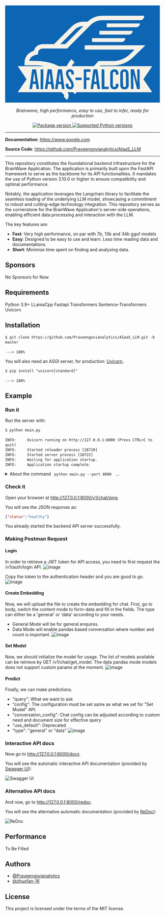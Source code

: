 <p align="center">
  <a href="https://github.com/Praveengovianalytics/AIaaS_falcon"><img src="https://github.com/Praveengovianalytics/AIaaS_falcon/raw/master/img/AIAAS_FALCON.jpg" alt="AIaaS_LLM"></a>
</p>
<p align="center">
    <em>Brainwave, high performance, easy to use, fast to infer, ready for production</em>
</p>
<p align="center">

<a href="https://pypi.org/project/fastapi" target="_blank">
    <img src="https://img.shields.io/pypi/v/aiaas-falcon?color=%2334D058&label=pypi%20package" alt="Package version">
</a>
<a href="https://pypi.org/project/fastapi" target="_blank">
    <img src="https://img.shields.io/pypi/pyversions/aiaas-falcon.svg?color=%2334D058" alt="Supported Python versions">
</a>
</p>

---

**Documentation**: <a href="https://www.google.com" target="_blank">https://www.google.com</a>

**Source Code**: <a href="https://github.com/Praveengovianalytics/AIaaS_LLM" target="_blank">https://github.com/Praveengovianalytics/AIaaS_LLM</a>

---

This repository constitutes the foundational backend infrastructure for the BrainWave Application. The application is primarily built upon the FastAPI framework to serve as the backbone for its API functionalities. It mandates the use of Python version 3.10.0 or higher to ensure compatibility and optimal performance.

Notably, the application leverages the Langchain library to facilitate the seamless loading of the underlying LLM model, showcasing a commitment to robust and cutting-edge technology integration. This repository serves as the cornerstone for the BrainWave Application's server-side operations, enabling efficient data processing and interaction with the LLM.

The key features are:

* **Fast**: Very high performance, on par with 7b, 13b and 34b gguf models
* **Easy**: Designed to be easy to use and learn. Less time reading data and documentations.
* **Short**: Minimize time spent on finding and analysing data.

## Sponsors

<!-- sponsors -->
No Sponsors for Now
<!-- /sponsors -->

## Requirements

Python 3.9+
LLamaCpp
Fastapi
Transformers 
Sentence-Transformers
Uvicorn

## Installation

<div class="termy">

```console
$ git clone https://github.com/Praveengovianalytics/AIaaS_LLM.git -b master

---> 100%
```

</div>

You will also need an ASGI server, for production:  <a href="https://www.uvicorn.org" class="external-link" target="_blank">Uvicorn</a>.

<div class="termy">

```console
$ pip install "uvicorn[standard]"

---> 100%
```

</div>

## Example

### Run it

Run the server with:

<div class="termy">

```console
$ python main.py

INFO:     Uvicorn running on http://127.0.0.1:8000 (Press CTRL+C to quit)
INFO:     Started reloader process [28720]
INFO:     Started server process [28722]
INFO:     Waiting for application startup.
INFO:     Application startup complete.
```

</div>

<details markdown="1">
<summary>About the command <code> python main.py --port 8000  </code>...</summary>

The command `python main.py` refers to:

* `main`: the file `main.py` (the Python "module").
* `port`: the port number


</details>

### Check it

Open your browser at <a href="http://127.0.0.1:8000/v1/chat/ping" class="external-link" target="_blank">http://127.0.0.1:8000/v1/chat/ping</a>.

You will see the JSON response as:

```JSON
{"status":"healthy"}
```

You already started the backend API server successfully.


### Making Postman Request

#### Login

In order to retrieve a JWT token for API access, you need to first request the /v1/auth/login API.
![image](https://github.com/Praveengovianalytics/AIaaS_LLM/assets/59607914/9d4782a5-0de6-4d5f-8f56-7a79e3032e99)

Copy the token to the authentication header and you are good to go.
![image](https://github.com/Praveengovianalytics/AIaaS_LLM/assets/59607914/53645965-6474-4afd-86b5-b80e272248de)



#### Create Embedding
Now, we will upload the file to create the embedding for chat.
First, go to body, switch the content mode to form-data and fill in the fields. The type can either be a 'general' or 'data' according to your needs.
- General Mode will be for general enquires.
- Data Mode will enable pandas based conversation where number and count is important.
![image](https://github.com/Praveengovianalytics/AIaaS_LLM/assets/59607914/21c8ed82-9b30-4a18-9ad4-70ccff5685f2)

#### Set Model

Now, we should initialize the model for usage. The list of models available can be retrieve by GET /v1/chat/get_model. The data pandas mode models does not support custom params at the moment.
![image](https://github.com/Praveengovianalytics/AIaaS_LLM/assets/59607914/c8483468-9b49-4b82-9009-039cd74185d6)

#### Predict

Finally, we can make predictions. 
- "query": What we want to ask
- "config": The configuration must be set same as what we set for "Set Model" API. 
- "conversation_config": Chat config can be adjusted according to custom need and document size for effective query
- "use_default": Deprecated
- "type": "general" or "data"
![image](https://github.com/Praveengovianalytics/AIaaS_LLM/assets/59607914/3b5016c9-eba1-442b-93ce-fea7dba6e5ee)


### Interactive API docs

Now go to <a href="http://127.0.0.1:8000/docs" class="external-link" target="_blank">http://127.0.0.1:8000/docs</a>.

You will see the automatic interactive API documentation (provided by <a href="https://github.com/swagger-api/swagger-ui" class="external-link" target="_blank">Swagger UI</a>):

![Swagger UI](https://fastapi.tiangolo.com/img/index/index-01-swagger-ui-simple.png)


### Alternative API docs

And now, go to <a href="http://127.0.0.1:8000/redoc" class="external-link" target="_blank">http://127.0.0.1:8000/redoc</a>.

You will see the alternative automatic documentation (provided by <a href="https://github.com/Rebilly/ReDoc" class="external-link" target="_blank">ReDoc</a>):

![ReDoc](https://fastapi.tiangolo.com/img/index/index-02-redoc-simple.png)






## Performance

To Be Filled

## Authors
- [@Praveengovianalytics](https://github.com/Praveengovianalytics)
- [@zhuofan-16](https://github.com/zhuofan-16)

## License

This project is licensed under the terms of the MIT license.
